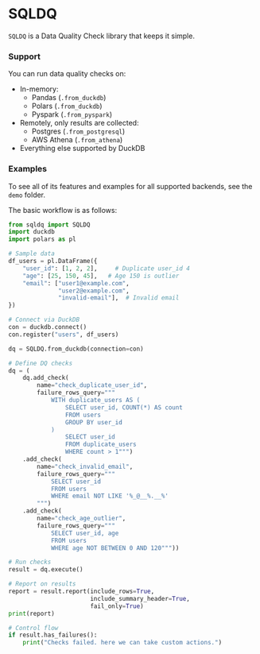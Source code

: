 # SQLDQ

`SQLDQ` is a Data Quality Check library that keeps it simple.

### Support

You can run data quality checks on:

- In-memory:
    - Pandas (`.from_duckdb`)
    - Polars (`.from_duckdb`)
    - Pyspark (`.from_pyspark`)
- Remotely, only results are collected:
    - Postgres (`.from_postgresql`)
    - AWS Athena (`.from_athena`)
- Everything else supported by DuckDB

### Examples

To see all of its features and examples for all supported backends, see the `demo` folder.

The basic workflow is as follows:

```python
from sqldq import SQLDQ
import duckdb
import polars as pl

# Sample data
df_users = pl.DataFrame({
    "user_id": [1, 2, 2],     # Duplicate user_id 4
    "age": [25, 150, 45],   # Age 150 is outlier
    "email": ["user1@example.com",
              "user2@example.com",
              "invalid-email"],  # Invalid email
})

# Connect via DuckDB
con = duckdb.connect()
con.register("users", df_users)

dq = SQLDQ.from_duckdb(connection=con)

# Define DQ checks
dq = (
    dq.add_check(
        name="check_duplicate_user_id",
        failure_rows_query="""
            WITH duplicate_users AS (
                SELECT user_id, COUNT(*) AS count
                FROM users
                GROUP BY user_id
            )
                SELECT user_id
                FROM duplicate_users
                WHERE count > 1""")
    .add_check(
        name="check_invalid_email",
        failure_rows_query="""
            SELECT user_id
            FROM users
            WHERE email NOT LIKE '%_@__%.__%'
        """)
    .add_check(
        name="check_age_outlier",
        failure_rows_query="""
            SELECT user_id, age
            FROM users
            WHERE age NOT BETWEEN 0 AND 120"""))

# Run checks
result = dq.execute()

# Report on results
report = result.report(include_rows=True,
                       include_summary_header=True,
                       fail_only=True)
print(report)

# Control flow
if result.has_failures():
    print("Checks failed. here we can take custom actions.")
```
